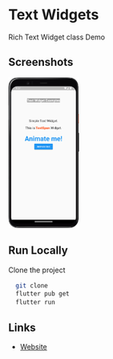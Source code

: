 # Text Widgets

Rich Text Widget class Demo

## Screenshots
<img alt="Calculator" src="./assets/Screenshot.png" height="300"/>


## Run Locally

Clone the project

```bash
  git clone 
  flutter pub get
  flutter run
```

## Links

* [Website](https://jayesh-shinde.web.app/)